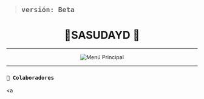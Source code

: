 > ## **`versión: Beta`**

<h1 align="center"> 🌟SASUDAYD 🌟</h1>

---
<p align="center">
  <img src="https://image.api.playstation.com/cdn/EP0700/CUSA03365_00/gSJkkVfpqk8qEp3fQglGcu3OLbXeHJ1W.png?w=620&thumb=false" alt="Menú Principal">
</p>  

---

### **`🌟 Colaboradores`**
<a 